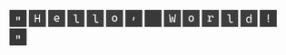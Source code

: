 ![](+2/B-22.gif) ![](+2/B-H-H.gif) ![](+2/B-H-e.gif) ![](+2/B-H-l.gif) ![](+2/B-H-l.gif) ![](+2/B-H-o.gif) ![](+2/B-H-2C.gif) ![](+2/B-V-5C.gif) ![](+2/B-V-W.gif) ![](+2/B-V-o.gif) ![](+2/B-V-r.gif) ![](+2/B-V-l.gif) ![](+2/B-V-d.gif) ![](+2/B-V-21.gif) ![](+2/B-22.gif)


<!---
| ![j](+/j.gif) | ![u](+/u.gif) | ![n](+/n.gif) | ![g](+/g.gif) | ![u2](+/u2.gif) | ![l](+/l.gif) | ![e](+/e.gif) | ![r](+/r.gif) |
|---|---|---|---|---|---|---|---|


| ![j2](+/j2.gif) | ![u+](+/u+.gif) | ![n2](+/n2.gif) | ![g2](+/g2.gif) | ![u2+](+/u2+.gif) | ![l2](+/l2.gif) | ![e3](+/e3.gif) | ![r2](+/r2.gif) |

<p align="center"><img src="profile.gif" alt="profile"></p>

<p align="center"><a href="https://github.com/ryo-ma/github-profile-trophy"><img src="https://github-profile-trophy.vercel.app/?username=junguler&amp;theme=onedark&amp;no-frame=true" alt="junguler&#39;s github trophies"></a>

![profile](profile.gif)

[![junguler's github trophies](https://github-profile-trophy.vercel.app/?username=junguler&theme=onedark&no-frame=true)](https://github.com/ryo-ma/github-profile-trophy)

[![junguler's github stats](https://github-readme-stats.vercel.app/api?username=junguler&theme=blue-green)](https://github.com/anuraghazra/github-readme-stats)
--->
